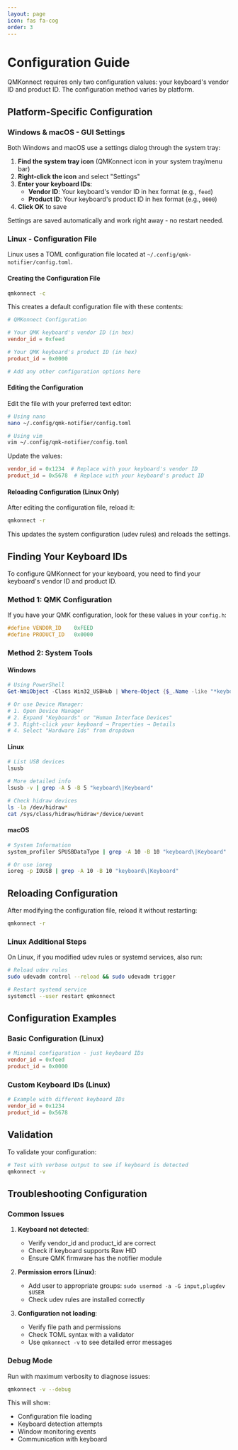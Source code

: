 ```yaml
---
layout: page
icon: fas fa-cog
order: 3
---
```


# Configuration Guide

QMKonnect requires only two configuration values: your keyboard's vendor ID and product ID. The configuration method varies by platform.

## Platform-Specific Configuration

### Windows & macOS - GUI Settings

Both Windows and macOS use a settings dialog through the system tray:

1. **Find the system tray icon** (QMKonnect icon in your system tray/menu bar)
2. **Right-click the icon** and select "Settings"
3. **Enter your keyboard IDs**:
   - **Vendor ID**: Your keyboard's vendor ID in hex format (e.g., `feed`)
   - **Product ID**: Your keyboard's product ID in hex format (e.g., `0000`)
4. **Click OK** to save

Settings are saved automatically and work right away - no restart needed.

### Linux - Configuration File

Linux uses a TOML configuration file located at `~/.config/qmk-notifier/config.toml`.

#### Creating the Configuration File

```bash
qmkonnect -c
```

This creates a default configuration file with these contents:

```toml
# QMKonnect Configuration

# Your QMK keyboard's vendor ID (in hex)
vendor_id = 0xfeed

# Your QMK keyboard's product ID (in hex)
product_id = 0x0000

# Add any other configuration options here
```

#### Editing the Configuration

Edit the file with your preferred text editor:

```bash
# Using nano
nano ~/.config/qmk-notifier/config.toml

# Using vim
vim ~/.config/qmk-notifier/config.toml
```

Update the values:
```toml
vendor_id = 0x1234  # Replace with your keyboard's vendor ID
product_id = 0x5678  # Replace with your keyboard's product ID
```

#### Reloading Configuration (Linux Only)

After editing the configuration file, reload it:

```bash
qmkonnect -r
```

This updates the system configuration (udev rules) and reloads the settings.

## Finding Your Keyboard IDs

To configure QMKonnect for your keyboard, you need to find your keyboard's vendor ID and product ID.

### Method 1: QMK Configuration

If you have your QMK configuration, look for these values in your `config.h`:

```c
#define VENDOR_ID    0xFEED
#define PRODUCT_ID   0x0000
```

### Method 2: System Tools

#### Windows
```powershell
# Using PowerShell
Get-WmiObject -Class Win32_USBHub | Where-Object {$_.Name -like "*keyboard*"}

# Or use Device Manager:
# 1. Open Device Manager
# 2. Expand "Keyboards" or "Human Interface Devices"
# 3. Right-click your keyboard → Properties → Details
# 4. Select "Hardware Ids" from dropdown
```

#### Linux
```bash
# List USB devices
lsusb

# More detailed info
lsusb -v | grep -A 5 -B 5 "keyboard\|Keyboard"

# Check hidraw devices
ls -la /dev/hidraw*
cat /sys/class/hidraw/hidraw*/device/uevent
```

#### macOS
```bash
# System Information
system_profiler SPUSBDataType | grep -A 10 -B 10 "keyboard\|Keyboard"

# Or use ioreg
ioreg -p IOUSB | grep -A 10 -B 10 "keyboard\|Keyboard"
```

## Reloading Configuration

After modifying the configuration file, reload it without restarting:

```bash
qmkonnect -r
```

### Linux Additional Steps

On Linux, if you modified udev rules or systemd services, also run:

```bash
# Reload udev rules
sudo udevadm control --reload && sudo udevadm trigger

# Restart systemd service
systemctl --user restart qmkonnect
```

## Configuration Examples

### Basic Configuration (Linux)
```toml
# Minimal configuration - just keyboard IDs
vendor_id = 0xfeed
product_id = 0x0000
```

### Custom Keyboard IDs (Linux)
```toml
# Example with different keyboard IDs
vendor_id = 0x1234
product_id = 0x5678
```

## Validation

To validate your configuration:

```bash
# Test with verbose output to see if keyboard is detected
qmkonnect -v
```

## Troubleshooting Configuration

### Common Issues

1. **Keyboard not detected**:
   - Verify vendor_id and product_id are correct
   - Check if keyboard supports Raw HID
   - Ensure QMK firmware has the notifier module

2. **Permission errors (Linux)**:
   - Add user to appropriate groups: `sudo usermod -a -G input,plugdev $USER`
   - Check udev rules are installed correctly

3. **Configuration not loading**:
   - Verify file path and permissions
   - Check TOML syntax with a validator
   - Use `qmkonnect -v` to see detailed error messages

### Debug Mode

Run with maximum verbosity to diagnose issues:

```bash
qmkonnect -v --debug
```

This will show:
- Configuration file loading
- Keyboard detection attempts
- Window monitoring events
- Communication with keyboard